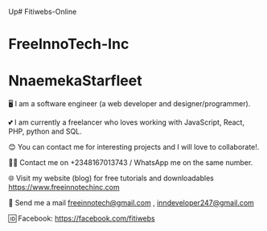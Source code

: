 Up# Fitiwebs-Online

# FreeInnoTech-Inc

# NnaemekaStarfleet

🖥️ I am a software engineer (a web developer and designer/programmer).


💕 I am currently a freelancer who loves working with JavaScript, React, PHP, python and SQL.

😊 You can contact me for interesting projects and I will love to collaborate!.



📒📲 Contact me on +2348167013743 / WhatsApp me on the same number.


🌐 Visit my website (blog) for free tutorials and downloadables https://www.freeinnotechinc.com



📧 Send me a mail freeinnotech@gmail.com , inndeveloper247@gmail.com


🆔 Facebook: https://facebook.com/fitiwebs
